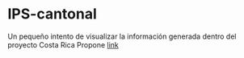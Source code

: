# IPS-cantonal

Un pequeño intento de visualizar la información generada dentro del proyecto Costa Rica Propone [link](http://www.costaricapropone.go.cr/) 
